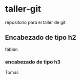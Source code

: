 # taller-git
repositorio para el taller de git

## Encabezado de tipo h2
fabian
### encabezado de tipo h3
Tomás
